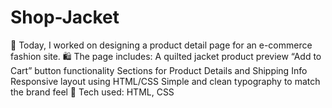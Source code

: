 # Shop-Jacket
🚀 Today, I worked on designing a product detail page for an e-commerce fashion site.  🛍️ The page includes:  A quilted jacket product preview  “Add to Cart” button functionality  Sections for Product Details and Shipping Info  Responsive layout using HTML/CSS  Simple and clean typography to match the brand feel   🔧 Tech used: HTML, CSS
